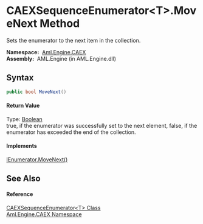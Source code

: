 CAEXSequenceEnumerator&lt;T>.MoveNext Method
============================================
Sets the enumerator to the next item in the collection.

  **Namespace:**  [Aml.Engine.CAEX][1]  
  **Assembly:**  AML.Engine (in AML.Engine.dll)

Syntax
------

```csharp
public bool MoveNext()
```

#### Return Value
Type: [Boolean][2]  
true, if the enumerator was successfully set to the next element, false, if the enumerator has exceeded the end of the collection. 
#### Implements
[IEnumerator.MoveNext()][3]  


See Also
--------

#### Reference
[CAEXSequenceEnumerator&lt;T> Class][4]  
[Aml.Engine.CAEX Namespace][1]  

[1]: ../README.md
[2]: https://docs.microsoft.com/dotnet/api/system.boolean
[3]: https://docs.microsoft.com/dotnet/api/system.collections.ienumerator.movenext#System_Collections_IEnumerator_MoveNext
[4]: README.md
[5]: https://www.automationml.org
[6]: ../../icons/logoShade.png